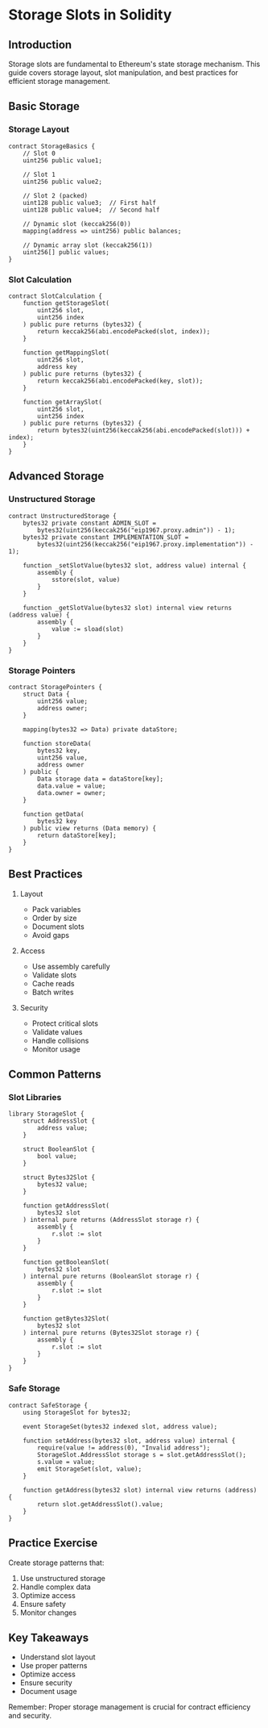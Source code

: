 # Storage Slots in Solidity

## Introduction

Storage slots are fundamental to Ethereum's state storage mechanism. This guide covers storage layout, slot manipulation, and best practices for efficient storage management.

## Basic Storage

### Storage Layout
```solidity
contract StorageBasics {
    // Slot 0
    uint256 public value1;
    
    // Slot 1
    uint256 public value2;
    
    // Slot 2 (packed)
    uint128 public value3;  // First half
    uint128 public value4;  // Second half
    
    // Dynamic slot (keccak256(0))
    mapping(address => uint256) public balances;
    
    // Dynamic array slot (keccak256(1))
    uint256[] public values;
}
```

### Slot Calculation
```solidity
contract SlotCalculation {
    function getStorageSlot(
        uint256 slot,
        uint256 index
    ) public pure returns (bytes32) {
        return keccak256(abi.encodePacked(slot, index));
    }
    
    function getMappingSlot(
        uint256 slot,
        address key
    ) public pure returns (bytes32) {
        return keccak256(abi.encodePacked(key, slot));
    }
    
    function getArraySlot(
        uint256 slot,
        uint256 index
    ) public pure returns (bytes32) {
        return bytes32(uint256(keccak256(abi.encodePacked(slot))) + index);
    }
}
```

## Advanced Storage

### Unstructured Storage
```solidity
contract UnstructuredStorage {
    bytes32 private constant ADMIN_SLOT = 
        bytes32(uint256(keccak256("eip1967.proxy.admin")) - 1);
    bytes32 private constant IMPLEMENTATION_SLOT = 
        bytes32(uint256(keccak256("eip1967.proxy.implementation")) - 1);
    
    function _setSlotValue(bytes32 slot, address value) internal {
        assembly {
            sstore(slot, value)
        }
    }
    
    function _getSlotValue(bytes32 slot) internal view returns (address value) {
        assembly {
            value := sload(slot)
        }
    }
}
```

### Storage Pointers
```solidity
contract StoragePointers {
    struct Data {
        uint256 value;
        address owner;
    }
    
    mapping(bytes32 => Data) private dataStore;
    
    function storeData(
        bytes32 key,
        uint256 value,
        address owner
    ) public {
        Data storage data = dataStore[key];
        data.value = value;
        data.owner = owner;
    }
    
    function getData(
        bytes32 key
    ) public view returns (Data memory) {
        return dataStore[key];
    }
}
```

## Best Practices

1. Layout
   - Pack variables
   - Order by size
   - Document slots
   - Avoid gaps

2. Access
   - Use assembly carefully
   - Validate slots
   - Cache reads
   - Batch writes

3. Security
   - Protect critical slots
   - Validate values
   - Handle collisions
   - Monitor usage

## Common Patterns

### Slot Libraries
```solidity
library StorageSlot {
    struct AddressSlot {
        address value;
    }
    
    struct BooleanSlot {
        bool value;
    }
    
    struct Bytes32Slot {
        bytes32 value;
    }
    
    function getAddressSlot(
        bytes32 slot
    ) internal pure returns (AddressSlot storage r) {
        assembly {
            r.slot := slot
        }
    }
    
    function getBooleanSlot(
        bytes32 slot
    ) internal pure returns (BooleanSlot storage r) {
        assembly {
            r.slot := slot
        }
    }
    
    function getBytes32Slot(
        bytes32 slot
    ) internal pure returns (Bytes32Slot storage r) {
        assembly {
            r.slot := slot
        }
    }
}
```

### Safe Storage
```solidity
contract SafeStorage {
    using StorageSlot for bytes32;
    
    event StorageSet(bytes32 indexed slot, address value);
    
    function setAddress(bytes32 slot, address value) internal {
        require(value != address(0), "Invalid address");
        StorageSlot.AddressSlot storage s = slot.getAddressSlot();
        s.value = value;
        emit StorageSet(slot, value);
    }
    
    function getAddress(bytes32 slot) internal view returns (address) {
        return slot.getAddressSlot().value;
    }
}
```

## Practice Exercise

Create storage patterns that:
1. Use unstructured storage
2. Handle complex data
3. Optimize access
4. Ensure safety
5. Monitor changes

## Key Takeaways

- Understand slot layout
- Use proper patterns
- Optimize access
- Ensure security
- Document usage

Remember: Proper storage management is crucial for contract efficiency and security. 